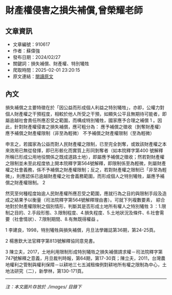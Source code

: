 # 財產權侵害之損失補償,曾榮耀老師

## 文章資訊
- 文章編號：910617
- 作者：蘇偉強
- 發布日期：2024/02/27
- 關鍵詞：損失補償、財產權、特別犧牲
- 爬取時間：2025-02-01 23:20:15
- 原文連結：[閱讀原文](https://real-estate.get.com.tw/Columns/detail.aspx?no=910617)

## 內文


損失補償之主要特徵在於「因公益而形成個人利益之特別犧牲」，亦即，公權力對個人財產權之干預程度，相較於他人所受之干預，如顯失公平且無期待可能者，即屬逾越社會責任所應忍受之範圍，而構成特別犧牲，國家應予合理之補償
1
。因此，針對財產權侵害之損失補償，應可粗分為：
應予補償之徵收（剝奪財產權）
應予補償之財產權限制（非至為輕微）
不予補償之財產權限制（至為輕微）


申言之，若國家為公益而對人民財產權之限制，已至完全剝奪，或致該財產權之本來效用已無從發揮，即已形骸化而實質上形同剝奪者（如本院釋字第400 號解釋所稱已形成公用地役關係之既成道路土地），即屬應予補償之徵收；然若對財產權之限制並未至此程度依上開本院釋字第564號解釋，即限制係至為輕微，則屬財產權之社會義務，係不予補償之財產權限制；反之，若對財產權之限制已「非至為輕微」，則應認係已逾越財產權之社會義務範圍，而形成個人之特別犧牲，屬應予補償之財產權限制。
2


然究至何種程度始逾人民財產權所應忍受之範圍，應就行為之目的與限制手段及造成之結果予以衡量（司法院釋字第564號解釋理由書）。可就下列複數要素，
綜合地對於財產權限制之個別情形，判斷其是否形成土地所有權人之特別犧牲
3
：1.限制之目的、2.手段形態、3.限制程度、4.損失程度、5.土地狀況及條件、6.社會需要（社會情狀）、7.限制期間、8.有無既得權益
。


1
李建良，1998，特別犧牲與損失補償，月旦法學雜誌第36期，第24-25頁。


2
楊惠欽大法官釋字第813號解釋協同意見書。


3
陳立夫，2017，土地利用限制形成特別犧牲之損失補償請求權－司法院釋字第747號解釋之意義，月旦裁判時報，第64期，第17-30頁；陳立夫，2011，台灣農地權利之管制與權利保障－以耕地三七五減租條例對耕地所有權之限制為中心，土地法研究（二），新學林，第130-171頁。

---
*注：本文圖片存放於 ./images/ 目錄下*
